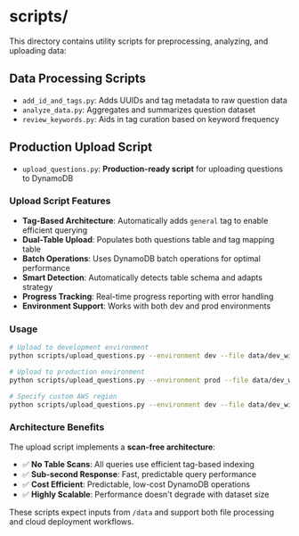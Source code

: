 # scripts/

This directory contains utility scripts for preprocessing, analyzing, and uploading data:

## Data Processing Scripts

- `add_id_and_tags.py`: Adds UUIDs and tag metadata to raw question data
- `analyze_data.py`: Aggregates and summarizes question dataset  
- `review_keywords.py`: Aids in tag curation based on keyword frequency

## Production Upload Script

- `upload_questions.py`: **Production-ready script** for uploading questions to DynamoDB

### Upload Script Features

- **Tag-Based Architecture**: Automatically adds `general` tag to enable efficient querying
- **Dual-Table Upload**: Populates both questions table and tag mapping table
- **Batch Operations**: Uses DynamoDB batch operations for optimal performance
- **Smart Detection**: Automatically detects table schema and adapts strategy
- **Progress Tracking**: Real-time progress reporting with error handling
- **Environment Support**: Works with both dev and prod environments

### Usage

```bash
# Upload to development environment
python scripts/upload_questions.py --environment dev --file data/dev_with_ids.jsonl

# Upload to production environment  
python scripts/upload_questions.py --environment prod --file data/dev_with_ids.jsonl

# Specify custom AWS region
python scripts/upload_questions.py --environment dev --file data/dev_with_ids.jsonl --region us-west-2
```

### Architecture Benefits

The upload script implements a **scan-free architecture**:

- ✅ **No Table Scans**: All queries use efficient tag-based indexing
- ✅ **Sub-second Response**: Fast, predictable query performance
- ✅ **Cost Efficient**: Predictable, low-cost DynamoDB operations
- ✅ **Highly Scalable**: Performance doesn't degrade with dataset size

These scripts expect inputs from `/data` and support both file processing and cloud deployment workflows.
